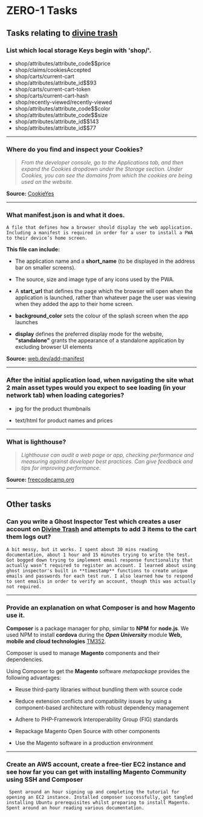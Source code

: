 # ZERO-1 Tasks

## Tasks relating to [divine trash](https://pwa.divinetrash.co.uk/)

### List which local storage Keys begin with 'shop/'.

* shop/attributes/attribute_code$$price
* shop/claims/cookiesAccepted
* shop/carts/current-cart
* shop/attributes/attribute_id$$93
* shop/carts/current-cart-token
* shop/carts/current-cart-hash
* shop/recently-viewed/recently-viewed
* shop/attributes/attribute_code$$color
* shop/attributes/attribute_code$$size
* shop/attributes/attribute_id$$143
* shop/attributes/attribute_id$$77 
---

### Where do you find and inspect your Cookies?

>*From the developer console, go to the Applications tab, and then expand the Cookies dropdown under the Storage section. Under Cookies, you can see the domains from which the cookies are being used on the website.*

**Source:** [CookieYes](https://www.cookieyes.com/how-to-check-cookies-on-your-website-manually/ "How to check you cookies manually")

---


### What manifest.json is and what it does.

```A file that defines how a browser should display the web application. Including a manifest is required in order for a user to install a PWA to their device’s home screen.```

__This file can include:__

* The application name and a __short_name__ (to be displayed in the address bar on smaller screens).

* The source, size and image type of any icons used by the PWA.

* A __start_url__ that defines the page which the browser will open when the application is launched, rather than whatever page the user was viewing when they added the app to their home screen.

* __background_color__ sets the colour of the splash screen when the app launches

* __display__ defines the preferred display mode for the website, __"standalone"__ grants the appearance of a standalone application by excluding browser UI elements

**Source:** [web.dev/add-manifest](https://web.dev/add-manifest/ "Add a web app manifest")

---

### After the initial application load, when navigating the site what 2 main asset types would you expect to see loading (in your network tab) when loading categories?

* jpg for the product thumbnails

* text/html for product names and prices

---

### What is lighthouse?
> _Lighthouse can audit a web page or app, checking performance and measuring against developer best practices. Can give feedback and tips for improving performance._

**Source:** [freecodecamp.org](https://www.freecodecamp.org/news/introduction-to-chrome-lighthouse/ "Introduction to chrome lighthouse")

---

## Other tasks

### Can you write a Ghost Inspector Test which creates a user account on [Divine Trash](https://pwa.divinetrash.co.uk/ "Divine Trash") and attempts to add 3 items to the cart them logs out?

```A bit messy, but it works. I spent about 30 mins reading documentation, about 1 hour and 15 minutes trying to write the test. Got bogged down trying to implement email response functionality that actually wasn’t required to register an account. I learned about using ghost inspector's built in **timestamp** functions to create unique emails and passwords for each test run. I also learned how to respond to sent emails in order to verify an account, though this was actually not required.```

---

### Provide an explanation on what Composer is and how Magento use it.

__Composer__ is a package manager for php, similar to __NPM__ for __node.js__. We used NPM to install __cordova__ during the **_Open University_** module __Web, mobile and cloud technologies__ [TM352](http://www.open.ac.uk/courses/modules/tm352 "Web, mobile and cloud technologies").

Composer is used to manage **Magento** components and their dependencies. 

Using Composer to get the **Magento** software *metapackage* provides the following advantages: 

* Reuse third-party libraries without bundling them with source code

* Reduce extension conflicts and compatibility issues by using a component-based 
architecture with robust dependency management

* Adhere to PHP-Framework Interoperability Group (FIG) standards

* Repackage Magento Open Source with other components

* Use the Magento software in a production environment

---

### Create an AWS account, create a free-tier EC2 instance and see how far you can get with installing Magento Community using SSH and Composer

``` Spent around an hour signing up and completing the tutorial for opening an EC2 instance. Installed composer successfully, got tangled installing Ubuntu prerequisites whilst preparing to install Magento. Spent around an hour reading various documentation.```
